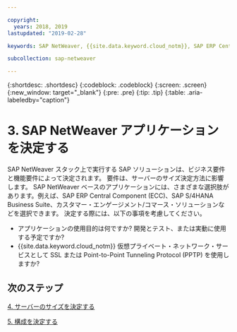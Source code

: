```yaml
---

copyright:
  years: 2018, 2019
lastupdated: "2019-02-28"

keywords: SAP NetWeaver, {{site.data.keyword.cloud_notm}}, SAP ERP Central Component, ECC, SAP S/4HANA Business Suite, SAP Certified

subcollection: sap-netweaver

---
```


{:shortdesc: .shortdesc}
{:codeblock: .codeblock}
{:screen: .screen}
{:new_window: target="_blank"}
{:pre: .pre}
{:tip: .tip}
{:table: .aria-labeledby="caption"}


# 3. SAP NetWeaver アプリケーションを決定する

SAP NetWeaver スタック上で実行する SAP ソリューションは、ビジネス要件と機能要件によって決定されます。 要件は、サーバーのサイズ決定方法に影響します。 SAP NetWeaver ベースのアプリケーションには、さまざまな選択肢があります。例えば、SAP ERP Central Component (ECC)、SAP S/4HANA Business Suite、カスタマー・エンゲージメント/コマース・ソリューションなどを選択できます。 決定する際には、以下の事項を考慮してください。

  * アプリケーションの使用目的は何ですか? 開発とテスト、または実動に使用する予定ですか?
  * {{site.data.keyword.cloud_notm}} 仮想プライベート・ネットワーク・サービスとして SSL または Point-to-Point Tunneling Protocol (PPTP) を使用しますか?

## 次のステップ

  [4. サーバーのサイズを決定する](/docs/infrastructure/sap-netweaver?topic=sap-netweaver-size_the_server#size_the_server)

  [5. 構成を決定する](/docs/infrastructure/sap-netweaver?topic=sap-netweaver-determine_configuration#determine_configuration)

